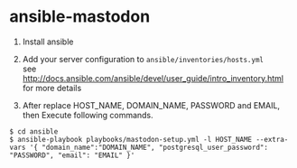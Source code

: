 # ansible-mastodon

1. Install ansible
1. Add your server configuration to `ansible/inventories/hosts.yml`  
   see http://docs.ansible.com/ansible/devel/user_guide/intro_inventory.html for more details 

1. After replace HOST_NAME, DOMAIN_NAME, PASSWORD and EMAIL, then Execute following commands.  
   
```
$ cd ansible
$ ansible-playbook playbooks/mastodon-setup.yml -l HOST_NAME --extra-vars '{ "domain_name":"DOMAIN_NAME", "postgresql_user_password": "PASSWORD", "email": "EMAIL" }'
```
